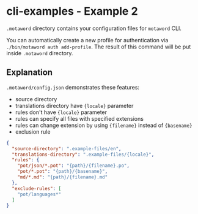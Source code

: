 # cli-examples - Example 2

`.motaword` directory contains your configuration files for `motaword` CLI.

You can automatically create a new profile for authentication via `./bin/motaword auth add-profile`. The result of this command will be put inside `.motaword` directory.

## Explanation
`.motaword/config.json` demonstrates these features:
- source directory
- translations directory have `{locale}` parameter
- rules don't have `{locale}` parameter
- rules can specify all files with specified extensions
- rules can change extension by using `{filename}` instead of `{basename}`
- exclusion rule

```json
{
  "source-directory": ".example-files/en",
  "translations-directory": ".example-files/{locale}",
  "rules": {
    "pot/json/*.pot": "{path}/{filename}.po",
    "pot/*.pot": "{path}/{basename}",
    "md/*.md": "{path}/{filename}.md"
  },
  "exclude-rules": [
    "pot/languages*"
  ]
}
```